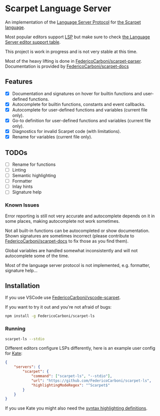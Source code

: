 # Scarpet Language Server

An implementation of the [Language Server Protocol][1] for
[the Scarpet language][2].

Most popular editors support [LSP][1] but make sure to check
[the Language Server editor support table][3].

This project is work in progress and is not very stable at this time.

Most of the heavy lifting is done in [FedericoCarboni/scarpet-parser][4].
Documentation is provided by [FedericoCarboni/scarpet-docs]

## Features

- [x] Documentation and signatures on hover for builtin functions and user-defined functions.
- [x] Autocomplete for builtin functions, constants and event callbacks.
- [x] Autocomplete for user-defined functions and variables (current file only).
- [x] Go-to definition for user-defined functions and variables (current file only).
- [x] Diagnostics for invalid Scarpet code (with limitations).
- [x] Rename for variables (current file only).

## TODOs

- [ ] Rename for functions
- [ ] Linting
- [ ] Semantic highlighting
- [ ] Formatter
- [ ] Inlay hints
- [ ] Signature help

### Known Issues

Error reporting is still not very accurate and autocomplete depends on it in
some places, making autocomplete not work sometimes.

Not all built-in functions can be autocompleted or show documentation. Shown
signatures are sometimes incorrect (please contribute to
[FedericoCarboni/scarpet-docs] to fix those as you find them).

Global variables are handled somewhat inconsistently and will not autocomplete
some of the time.

Most of the language server protocol is not implemented, e.g. formatter,
signature help...

## Installation

If you use VSCode use [FedericoCarboni/vscode-scarpet].

If you want to try it out and you're not afraid of bugs:

```sh
npm install -g FedericoCarboni/scarpet-ls
```

### Running

```sh
scarpet-ls --stdio
```

Different editors configure LSPs differently, here is an example user config for
[Kate](https://kate-editor.org/):

```json
{
    "servers": {
        "scarpet": {
            "command": ["scarpet-ls", "--stdio"],
            "url": "https://github.com/FedericoCarboni/scarpet-ls",
            "highlightingModeRegex": "^Scarpet$"
        }
    }
}
```

If you use Kate you might also need the [syntax highlighting definitions][5].

[1]: https://microsoft.github.io/language-server-protocol/
[2]: https://github.com/gnembon/fabric-carpet/blob/ab79e76b51f084b39654e9833bd6369eefef94cc/docs/scarpet/Full.md
[3]: https://langserver.org/#implementations-client
[4]: https://github.com/FedericoCarboni/scarpet-parser
[5]: https://github.com/FedericoCarboni/kate-scarpet
[FedericoCarboni/scarpet-docs]: https://github.com/FedericoCarboni/scarpet-docs
[FedericoCarboni/vscode-scarpet]: https://github.com/FedericoCarboni/vscode-scarpet
